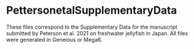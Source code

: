 # PettersonetalSupplementaryData

These files correspond to the Supplementary Data for the manuscript submitted by Peterson et al. 2021 on freshwater jellyfish in Japan. All files were generated in Geneious or Mega6.
